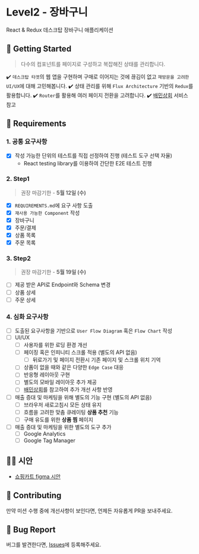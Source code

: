 # Level2 - 장바구니

React & Redux 데스크탑 장바구니 애플리케이션

## 🚀 Getting Started

> 다수의 컴포넌트를 페이지로 구성하고 복잡해진 상태를 관리합니다.

✔️ `데스크탑 타겟`의 웹 앱을 구현하며 구매로 이어지는 것에 끊김이 없고 `재방문을 고려한 UI/UX`에 대해 고민해봅니다.
✔️ 상태 관리를 위해 `Flux Architecture` 기반의 `Redux`를 활용합니다.
✔️ `Router`를 활용해 여러 페이지 전환을 고려합니다.
✔️ [배민상회](https://mart.baemin.com) 서비스 참고

## 📝 Requirements

### 1. 공통 요구사항

- [x] 작성 가능한 단위의 테스트를 직접 선정하여 진행 (테스트 도구 선택 자율)
  - React testing library를 이용하여 간단한 E2E 테스트 진행

### 2. Step1

> 권장 마감기한 - **5월 12일 (수)**

- [x] `REQUIREMENTS.md`에 요구 사항 도출
- [x] `재사용 가능한 Component` 작성
- [x] 장바구니
- [x] 주문/결제
- [x] 상품 목록
- [x] 주문 목록

### 3. Step2

> 권장 마감기한 - **5월 19일 (수)**

- [ ] 제공 받은 API로 Endpoint와 Schema 변경
- [ ] 상품 상세
- [ ] 주문 상세

### 4. 심화 요구사항

- [ ] 도출된 요구사항을 기반으로 `User Flow Diagram` 혹은 `Flow Chart` 작성
- [ ] UI/UX
  - [ ] 사용자를 위한 로딩 환경 개선
  - [ ] 페이징 혹은 인피니티 스크롤 적용 (별도의 API 없음)
    - [ ] 뒤로가기 및 페이지 전환시 기존 페이지 및 스크롤 위치 기억
  - [ ] 상품이 없을 때와 같은 다양한 `Edge Case` 대응
  - [ ] 반응형 레이아웃 구현
  - [ ] 별도의 모바일 레이아웃 추가 제공
  - [ ] [배민상회](https://mart.baemin.com)를 참고하여 추가 개선 사항 반영
- [ ] 매출 증대 및 마케팅을 위해 별도의 기능 구현 (별도의 API 없음)
  - [ ] 브라우저 새로고침시 모든 상태 유지
  - [ ] 흐름을 고려한 맞춤 큐레이팅 **상품 추천** 기능
  - [ ] 구매 유도를 위한 **상품 찜** 페이지
- [ ] 매출 증대 및 마케팅을 위한 별도의 도구 추가
  - [ ] Google Analytics
  - [ ] Google Tag Manager

## 🧑‍🎨 시안

- [쇼핑카트 figma 시안](https://www.figma.com/file/m3B8Ev4BsmuVco4jIclhYf/FE_Level2_Mission3_Shopping_Cart?node-id=0:1)

## 👏 Contributing

만약 미션 수행 중에 개선사항이 보인다면, 언제든 자유롭게 PR을 보내주세요.

## 🐞 Bug Report

버그를 발견한다면, [Issues](https://github.com/woowacourse/react-shopping-cart/issues)에 등록해주세요.
